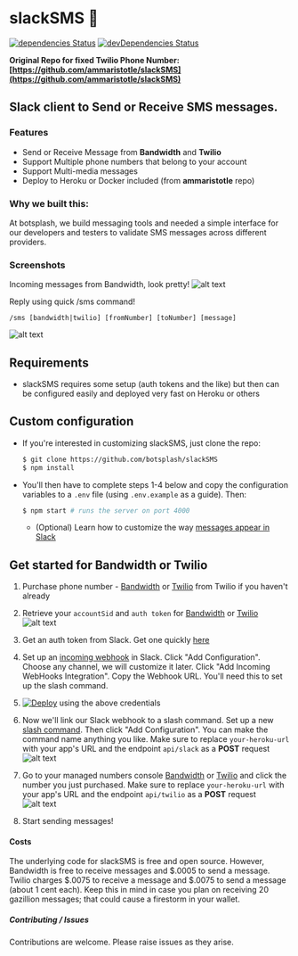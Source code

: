 # slackSMS 💬

[![dependencies Status](https://david-dm.org/botsplash/slackSMS/status.svg)](https://david-dm.org/botsplash/slackSMS)
[![devDependencies Status](https://david-dm.org/botsplash/slackSMS/dev-status.svg)](https://david-dm.org/botsplash/slackSMS?type=dev)

**Original Repo for fixed Twilio Phone Number: [https://github.com/ammaristotle/slackSMS](https://github.com/ammaristotle/slackSMS)**

## Slack client to Send or Receive SMS messages.

### Features
- Send or Receive Message from **Bandwidth** and **Twilio**
- Support Multiple phone numbers that belong to your account
- Support Multi-media messages
- Deploy to Heroku or Docker included (from **ammaristotle** repo)


### Why we built this:
At botsplash, we build messaging tools and needed a simple interface for our developers and testers to validate SMS messages across different providers.

### Screenshots
Incoming messages from Bandwidth, look pretty! ![alt text](https://cdn-images-1.medium.com/max/1600/1*4E1v75CUZxMjFGxU1aZbUQ.png)

Reply using quick /sms command!
```
/sms [bandwidth|twilio] [fromNumber] [toNumber] [message]
```
![alt text](https://cdn-images-1.medium.com/max/1600/1*yD2XVsJ-JcTaqMW2T44BsQ.png)

## Requirements
* slackSMS requires some setup (auth tokens and the like) but then can be configured easily and deployed very fast on Heroku or others

## Custom configuration
* If you're interested in customizing slackSMS, just clone the repo:

  ```bash
  $ git clone https://github.com/botsplash/slackSMS
  $ npm install
  ```
* You'll then have to complete steps 1-4 below and copy the configuration variables to a `.env` file (using `.env.example` as a guide). Then:

  ```bash
  $ npm start # runs the server on port 4000
  ```
  * (Optional) Learn how to customize the way [messages appear in Slack](https://api.slack.com/docs/message-attachments)

## Get started for Bandwidth or Twilio
1. Purchase phone number - [Bandwidth](https://app.bandwidth.com/numbers/order) or [Twilio](https://www.twilio.com/console/phone-numbers/search) from Twilio if you haven't already

2. Retrieve your `accountSid` and `auth token` for [Bandwidth](https://app.bandwidth.com/account/profile) or  [Twilio](https://www.twilio.com/console)
![alt text](https://dl.dropboxusercontent.com/s/ew2vthkmgq88d41/Screen%20Shot%202016-08-31%20at%201.03.50%20PM.png?dl=0 "Copy these")

3. Get an auth token from Slack. Get one quickly [here](https://api.slack.com/docs/oauth-test-tokens)

4. Set up an [incoming webhook](https://slack.com/apps/A0F7XDUAZ-incoming-webhooks) in Slack. Click "Add Configuration". Choose any channel, we will customize it later. Click "Add Incoming WebHooks Integration". Copy the Webhook URL. You'll need this to set up the slash command.

5. [![Deploy](https://www.herokucdn.com/deploy/button.svg)](https://heroku.com/deploy?template=https://github.com/ammaristotle/slackSMS) using the above credentials

6. Now we'll link our Slack webhook to a slash command. Set up a new [slash command](https://slack.com/apps/A0F82E8CA-slash-commands). Then click "Add Configuration". You can make the command name anything you like. Make sure to replace `your-heroku-url` with your app's URL and the endpoint `api/slack` as a **POST** request
![alt text](https://dl.dropboxusercontent.com/s/lqs8rkeqx1cnqr9/Screen%20Shot%202016-08-31%20at%2012.51.05%20PM.png?dl=0 "Set it up")

7. Go to your managed numbers console [Bandwidth](https://app.bandwidth.com/applications/manage) or [Twilio](https://www.twilio.com/console/phone-numbers/incoming) and click the number you just purchased. Make sure to replace `your-heroku-url` with your app's URL and the endpoint `api/twilio` as a **POST** request
![alt text](https://dl.dropboxusercontent.com/s/oqalaj2bs82hy2l/Screen%20Shot%202016-08-31%20at%2012.56.15%20PM.png "Twilio console")

8. Start sending messages!

#### Costs
The underlying code for slackSMS is free and open source. However, Bandwidth is free to receive messages and $.0005 to send a message. Twilio charges $.0075 to receive a message and $.0075 to send a message (about 1 cent each). Keep this in mind in case you plan on receiving 20 gazillion messages; that could cause a firestorm in your wallet.

##### Contributing / Issues
Contributions are welcome. Please raise issues as they arise.

